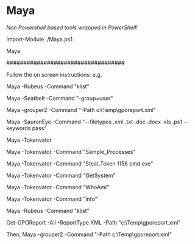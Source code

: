 # Maya
*Non Powershell based tools wrapped in PowerShell!*

Import-Module ./Maya.ps1

Maya

###################################

Follow the on screen instructions:
e.g.

Maya -Rubeus -Command "klist"

Maya -Seatbelt -Command "-group=user"

Maya -grouper2 -Command "-Path c:\Temp\gporeport.xml"

Maya -SauronEye -Command "--filetypes .xml .txt .doc .docx .xls .ps1 --keywords pass"

Maya -Tokenvator

Maya -Tokenvator -Command "Sample_Processes"

Maya -Tokenvator -Command "Steal_Token 1156 cmd.exe"

Maya -Tokenvator -Command "GetSystem"

Maya -Tokenvator -Command "WhoAmI"

Maya -Tokenvator -Command "info"

Maya -Rubeus -Command "klist"

Get-GPOReport -All -ReportType XML -Path "c:\Temp\gporeport.xml"

Then,
Maya -grouper2 -Command "-Path c:\Temp\gporeport.xml"
